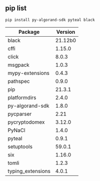 ## pip list

`pip install py-algorand-sdk pyteal black`

| Package           | Version |
| ----------------- | ------- |
| black             | 21.12b0 |
| cffi              | 1.15.0  |
| click             | 8.0.3   |
| msgpack           | 1.0.3   |
| mypy-extensions   | 0.4.3   |
| pathspec          | 0.9.0   |
| pip               | 21.3.1  |
| platformdirs      | 2.4.0   |
| py-algorand-sdk   | 1.8.0   |
| pycparser         | 2.21    |
| pycryptodomex     | 3.12.0  |
| PyNaCl            | 1.4.0   |
| pyteal            | 0.9.1   |
| setuptools        | 59.0.1  |
| six               | 1.16.0  |
| tomli             | 1.2.3   |
| typing_extensions | 4.0.1   |
